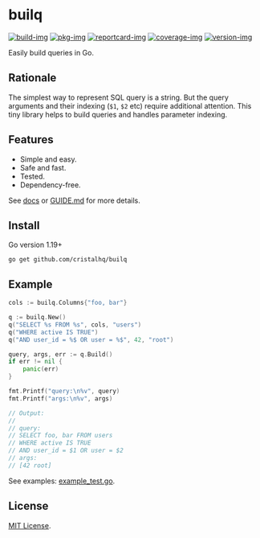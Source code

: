 # builq

[![build-img]][build-url]
[![pkg-img]][pkg-url]
[![reportcard-img]][reportcard-url]
[![coverage-img]][coverage-url]
[![version-img]][version-url]

Easily build queries in Go.

## Rationale

The simplest way to represent SQL query is a string.
But the query arguments and their indexing (`$1`, `$2` etc) require additional attention.
This tiny library helps to build queries and handles parameter indexing.

## Features

* Simple and easy.
* Safe and fast.
* Tested.
* Dependency-free.

See [docs][pkg-url] or [GUIDE.md](GUIDE.md) for more details.

## Install

Go version 1.19+

```
go get github.com/cristalhq/builq
```

## Example

```go
cols := builq.Columns{"foo, bar"}

q := builq.New()
q("SELECT %s FROM %s", cols, "users")
q("WHERE active IS TRUE")
q("AND user_id = %$ OR user = %$", 42, "root")

query, args, err := q.Build()
if err != nil {
	panic(err)
}

fmt.Printf("query:\n%v", query)
fmt.Printf("args:\n%v", args)

// Output:
//
// query:
// SELECT foo, bar FROM users
// WHERE active IS TRUE
// AND user_id = $1 OR user = $2
// args:
// [42 root]
```

See examples: [example_test.go](example_test.go).

## License

[MIT License](LICENSE).

[build-img]: https://github.com/cristalhq/builq/workflows/build/badge.svg
[build-url]: https://github.com/cristalhq/builq/actions
[pkg-img]: https://pkg.go.dev/badge/cristalhq/builq
[pkg-url]: https://pkg.go.dev/github.com/cristalhq/builq
[reportcard-img]: https://goreportcard.com/badge/cristalhq/builq
[reportcard-url]: https://goreportcard.com/report/cristalhq/builq
[coverage-img]: https://codecov.io/gh/cristalhq/builq/branch/main/graph/badge.svg
[coverage-url]: https://codecov.io/gh/cristalhq/builq
[version-img]: https://img.shields.io/github/v/release/cristalhq/builq
[version-url]: https://github.com/cristalhq/builq/releases
